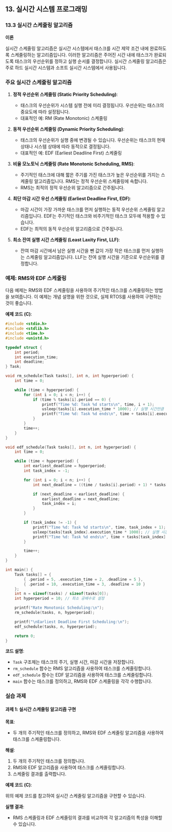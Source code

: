 ## 13. 실시간 시스템 프로그래밍

### 13.3 실시간 스케줄링 알고리즘

**이론**

실시간 스케줄링 알고리즘은 실시간 시스템에서 태스크를 시간 제약 조건 내에 완료하도록 스케줄링하는 알고리즘입니다. 이러한 알고리즘은 주어진 시간 내에 태스크가 완료되도록 태스크의 우선순위를 정하고 실행 순서를 결정합니다. 실시간 스케줄링 알고리즘은 주로 하드 실시간 시스템과 소프트 실시간 시스템에서 사용됩니다.

### 주요 실시간 스케줄링 알고리즘

1. **정적 우선순위 스케줄링 (Static Priority Scheduling)**:
    - 태스크의 우선순위가 시스템 실행 전에 미리 결정됩니다. 우선순위는 태스크의 중요도에 따라 설정됩니다.
    - 대표적인 예: RM (Rate Monotonic) 스케줄링

2. **동적 우선순위 스케줄링 (Dynamic Priority Scheduling)**:
    - 태스크의 우선순위가 실행 중에 변경될 수 있습니다. 우선순위는 태스크의 현재 상태나 시스템 상태에 따라 동적으로 결정됩니다.
    - 대표적인 예: EDF (Earliest Deadline First) 스케줄링

3. **비율 모노토닉 스케줄링 (Rate Monotonic Scheduling, RMS)**:
    - 주기적인 태스크에 대해 짧은 주기를 가진 태스크가 높은 우선순위를 가지는 스케줄링 알고리즘입니다. RMS는 정적 우선순위 스케줄링에 속합니다.
    - RMS는 최적의 정적 우선순위 알고리즘으로 간주됩니다.

4. **최단 마감 시간 우선 스케줄링 (Earliest Deadline First, EDF)**:
    - 마감 시간이 가장 가까운 태스크를 먼저 실행하는 동적 우선순위 스케줄링 알고리즘입니다. EDF는 주기적인 태스크와 비주기적인 태스크 모두에 적용할 수 있습니다.
    - EDF는 최적의 동적 우선순위 알고리즘으로 간주됩니다.

5. **최소 잔여 실행 시간 스케줄링 (Least Laxity First, LLF)**:
    - 잔여 마감 시간에서 남은 실행 시간을 뺀 값이 가장 작은 태스크를 먼저 실행하는 스케줄링 알고리즘입니다. LLF는 잔여 실행 시간을 기준으로 우선순위를 결정합니다.

### 예제: RMS와 EDF 스케줄링

다음 예제는 RMS와 EDF 스케줄링을 사용하여 주기적인 태스크를 스케줄링하는 방법을 보여줍니다. 이 예제는 개념 설명을 위한 것으로, 실제 RTOS를 사용하여 구현하는 것이 좋습니다.

**예제 코드 (C)**:

```c
#include <stdio.h>
#include <stdlib.h>
#include <time.h>
#include <unistd.h>

typedef struct {
    int period;
    int execution_time;
    int deadline;
} Task;

void rm_schedule(Task tasks[], int n, int hyperperiod) {
    int time = 0;

    while (time < hyperperiod) {
        for (int i = 0; i < n; i++) {
            if (time % tasks[i].period == 0) {
                printf("Time %d: Task %d starts\n", time, i + 1);
                usleep(tasks[i].execution_time * 1000); // 실행 시간만큼 대기 (밀리초 단위)
                printf("Time %d: Task %d ends\n", time + tasks[i].execution_time, i + 1);
            }
        }
        time++;
    }
}

void edf_schedule(Task tasks[], int n, int hyperperiod) {
    int time = 0;

    while (time < hyperperiod) {
        int earliest_deadline = hyperperiod;
        int task_index = -1;

        for (int i = 0; i < n; i++) {
            int next_deadline = ((time / tasks[i].period) + 1) * tasks[i].period;

            if (next_deadline < earliest_deadline) {
                earliest_deadline = next_deadline;
                task_index = i;
            }
        }

        if (task_index != -1) {
            printf("Time %d: Task %d starts\n", time, task_index + 1);
            usleep(tasks[task_index].execution_time * 1000); // 실행 시간만큼 대기 (밀리초 단위)
            printf("Time %d: Task %d ends\n", time + tasks[task_index].execution_time, task_index + 1);
        }

        time++;
    }
}

int main() {
    Task tasks[] = {
        { .period = 5, .execution_time = 2, .deadline = 5 },
        { .period = 10, .execution_time = 3, .deadline = 10 }
    };
    int n = sizeof(tasks) / sizeof(tasks[0]);
    int hyperperiod = 10; // 최소 공배수로 설정

    printf("Rate Monotonic Scheduling:\n");
    rm_schedule(tasks, n, hyperperiod);

    printf("\nEarliest Deadline First Scheduling:\n");
    edf_schedule(tasks, n, hyperperiod);

    return 0;
}
```

**코드 설명**:
- `Task` 구조체는 태스크의 주기, 실행 시간, 마감 시간을 저장합니다.
- `rm_schedule` 함수는 RMS 알고리즘을 사용하여 태스크를 스케줄링합니다.
- `edf_schedule` 함수는 EDF 알고리즘을 사용하여 태스크를 스케줄링합니다.
- `main` 함수는 태스크를 정의하고, RMS와 EDF 스케줄링을 각각 수행합니다.

### 실습 과제

#### 과제 1: 실시간 스케줄링 알고리즘 구현

**목표**:
- 두 개의 주기적인 태스크를 정의하고, RMS와 EDF 스케줄링 알고리즘을 사용하여 태스크를 스케줄링합니다.

**해설**:
1. 두 개의 주기적인 태스크를 정의합니다.
2. RMS와 EDF 알고리즘을 사용하여 태스크를 스케줄링합니다.
3. 스케줄링 결과를 출력합니다.

**예제 코드 (C)**:

위의 예제 코드를 참고하여 실시간 스케줄링 알고리즘을 구현할 수 있습니다.

**실행 결과**:
- RMS 스케줄링과 EDF 스케줄링의 결과를 비교하여 각 알고리즘의 특성을 이해할 수 있습니다.


